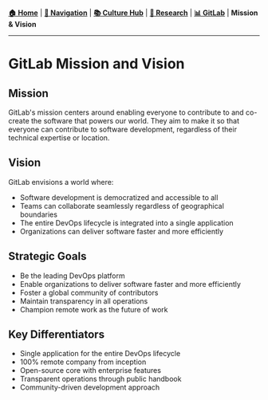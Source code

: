 **[🏠 Home](docs/Klysera/../README.md)** | **[🧭 Navigation](docs/Klysera/../README.md)** | **[📚 Culture Hub](docs/Klysera/../Culture-Hub.md)** | **[🔬 Research](docs/Klysera/README.md)** | **[📊 GitLab](docs/Klysera/README.md)** | **Mission & Vision**

---

# GitLab Mission and Vision

## Mission
GitLab's mission centers around enabling everyone to contribute to and co-create the software that powers our world. They aim to make it so that everyone can contribute to software development, regardless of their technical expertise or location.

## Vision
GitLab envisions a world where:
- Software development is democratized and accessible to all
- Teams can collaborate seamlessly regardless of geographical boundaries
- The entire DevOps lifecycle is integrated into a single application
- Organizations can deliver software faster and more efficiently

## Strategic Goals
- Be the leading DevOps platform
- Enable organizations to deliver software faster and more efficiently
- Foster a global community of contributors
- Maintain transparency in all operations
- Champion remote work as the future of work

## Key Differentiators
- Single application for the entire DevOps lifecycle
- 100% remote company from inception
- Open-source core with enterprise features
- Transparent operations through public handbook
- Community-driven development approach